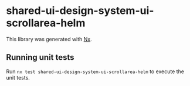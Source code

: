 # shared-ui-design-system-ui-scrollarea-helm

This library was generated with [Nx](https://nx.dev).


## Running unit tests

Run `nx test shared-ui-design-system-ui-scrollarea-helm` to execute the unit tests.

